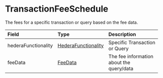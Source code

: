 # TransactionFeeSchedule

The fees for a specific transaction or query based on the fee data.

| Field | Type | Description |
| :--- | :--- | :--- |
| hederaFunctionality | ​[HederaFunctionality](https://docs.hedera.com/hedera-api/basic-types-1/untitled-3)​ | Specific Transaction or Query |
| feeData | ​[FeeData](https://docs.hedera.com/hedera-api/basic-types-1/feedata)​ | The fee information about the query/data |

####  <a id="undefined"></a>

